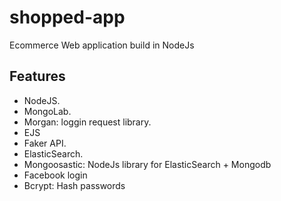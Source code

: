 # shopped-app
Ecommerce Web application build in NodeJs 

## Features

- NodeJS.
- MongoLab.
- Morgan: loggin request library.
- EJS
- Faker API.
- ElasticSearch.
- Mongoosastic: NodeJs library for ElasticSearch + Mongodb
- Facebook login
- Bcrypt: Hash passwords
